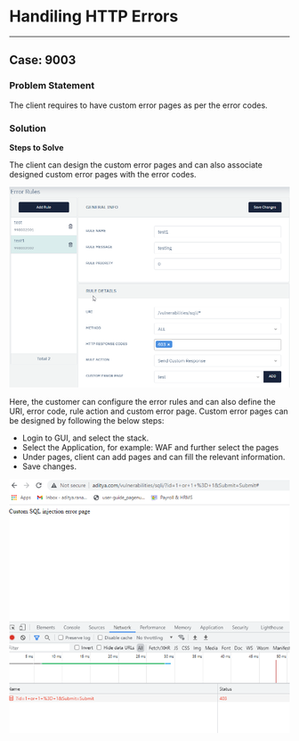 # Handiling HTTP Errors 

---
## Case: 9003

### Problem Statement
The client requires to have custom error pages as per the error codes.

### Solution

**Steps to Solve**

The client can design the custom error pages and can also associate designed custom error pages with the error codes.

![](/img/waf/troubleshooting/troubleshooting_403_error_rule.png)

Here, the customer can configure the error rules and can also define the URI, error code, rule action and custom error page. Custom error pages can be designed by following the below steps:

- Login to GUI, and select the stack.
- Select the Application, for example: WAF and further select the pages
- Under pages, client can add pages and can fill the relevant information.
- Save changes.

![](/img/waf/troubleshooting/troubleshooting_403_error_rule_output.png)